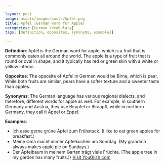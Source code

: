 ```yaml
---

layout: post
image: assets/images/posts/Apfel.png
title: Apfel (German word for Apple)
categories: [German Vocabulary]
tags: [definition, opposites, synonyms, examples]

---
```


**Definition**:
Apfel is the German word for apple, which is a fruit that is commonly eaten all around the world. The apple is a type of fruit that is round or oval in shape, and it typically has red or green skin with a white or yellow interior.

**Opposites**: 
The opposite of Apfel in German would be Birne, which is pear. While both fruits are similar, pears have a softer texture and a sweeter taste than apples.

**Synonyms**: 
The German language has various regional dialects, and therefore, different words for apple as well. For example, in southern Germany and Austria, they use Birapfel or Biraapfl, while in northern Germany, they call it Äppel or Eppel.

**Examples**:
- Ich esse gerne grüne Äpfel zum Frühstuck. (I like to eat green apples for breakfast.)
- Meine Oma macht immer Apfelkuchen am Sonntag. (My grandma always makes apple pie on Sundays.)
- Der Apfelbaum in meinem Garten trägt viele Früchte. (The apple tree in my garden has many fruits.)\ <a id="yg-widget-0" class="youglish-widget" data-query="Apfel" data-lang="german" data-components="8412" data-auto-start="0" data-bkg-color="theme_light" data-title="How%20to%20pronounce%20Apfel%20in%20German"  rel="nofollow" href="https://youglish.com">Visit YouGlish.com</a><script async src="https://youglish.com/public/emb/widget.js" charset="utf-8"></script>